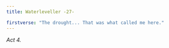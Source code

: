 ```yaml
---
title: Waterleveller -27-

firstverse: "The drought... That was what called me here."
---
```


*Act 4.*
